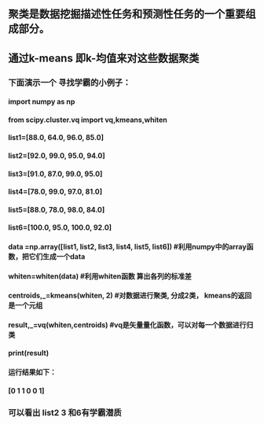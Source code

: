  ## 聚类是数据挖掘描述性任务和预测性任务的一个重要组成部分。
 ## 通过k-means 即k-均值来对这些数据聚类
 ### 下面演示一个 寻找学霸的小例子：

#### import numpy as np
#### from scipy.cluster.vq import vq,kmeans,whiten
#### list1=[88.0, 64.0, 96.0, 85.0]
#### list2=[92.0, 99.0, 95.0, 94.0]
#### list3=[91.0, 87.0, 99.0, 95.0]
#### list4=[78.0, 99.0, 97.0, 81.0]
#### list5=[88.0, 78.0, 98.0, 84.0]
#### list6=[100.0, 95.0, 100.0, 92.0]
#### data =np.array([list1, list2, list3, list4, list5, list6])  #利用numpy中的array函数，把它们生成一个data
#### whiten=whiten(data)                   #利用whiten函数 算出各列的标准差
#### centroids,_=kmeans(whiten, 2)         #对数据进行聚类, 分成2类， kmeans的返回是一个元组
#### result,_=vq(whiten,centroids)         #vq是矢量量化函数，可以对每一个数据进行归类
#### print(result)

#### 运行结果如下：
#### [0 1 1 0 0 1]
### 可以看出   list2 3 和6有学霸潜质
